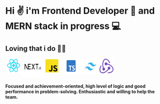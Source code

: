 
# Hi ✌ i'm Frontend Developer 🎨 and MERN stack in progress 💻
## Loving that i do 🚀🚀
<div style="display:flex;">
<img src="https://github.com/germanp007/portfoliodev/blob/main/src/assets/coding/react.png" alt="react" style="width:50px;height:50px">
  <img src="https://github.com/germanp007/portfoliodev/blob/main/src/assets/coding/next.png" alt="next" style="width:70px;height:60px;">
<img src="https://github.com/germanp007/portfoliodev/blob/main/src/assets/coding/js.png" alt="js" style="width:50px;height:50px;">
<img src="https://github.com/germanp007/portfoliodev/blob/main/src/assets/coding/ts.png" alt="ts" style="width:70px;height:50px;">
<img src="https://github.com/germanp007/portfoliodev/blob/main/src/assets/coding/tailwind.png" alt="tailwind" style="width:50px;height:50px;">
<img src="https://github.com/germanp007/portfoliodev/blob/main/src/assets/coding/redux.png" alt="redux" style="width:50px;height:50px;">
</div>
<h4>Focused and achievement-oriented, high level of logic and good performance in problem-solving.
Enthusiastic and willing to help the team.</h4>
